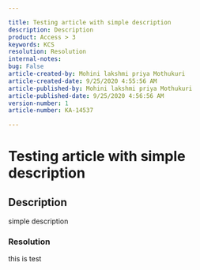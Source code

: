```yaml
---  

title: Testing article with simple description  
description: Description  
product: Access > 3  
keywords: KCS  
resolution: Resolution  
internal-notes:   
bug: False  
article-created-by: Mohini lakshmi priya Mothukuri  
article-created-date: 9/25/2020 4:55:56 AM  
article-published-by: Mohini lakshmi priya Mothukuri  
article-published-date: 9/25/2020 4:56:56 AM  
version-number: 1  
article-number: KA-14537

---  
```


# Testing article with simple description

## Description

simple description

### Resolution

this is test
